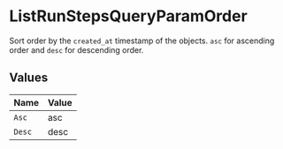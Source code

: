 # ListRunStepsQueryParamOrder

Sort order by the `created_at` timestamp of the objects. `asc` for ascending order and `desc` for descending order.



## Values

| Name   | Value  |
| ------ | ------ |
| `Asc`  | asc    |
| `Desc` | desc   |